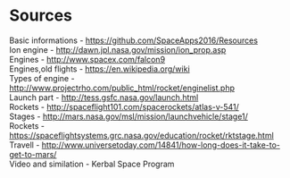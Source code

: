 # Sources
Basic informations - https://github.com/SpaceApps2016/Resources     
Ion engine - http://dawn.jpl.nasa.gov/mission/ion_prop.asp        
Engines - http://www.spacex.com/falcon9                
Engines,old flights - https://en.wikipedia.org/wiki               
Types of engine - http://www.projectrho.com/public_html/rocket/enginelist.php               
Launch part - http://tess.gsfc.nasa.gov/launch.html                     
Rockets - http://spaceflight101.com/spacerockets/atlas-v-541/                  
Stages - http://mars.nasa.gov/msl/mission/launchvehicle/stage1/                       
Rockets - https://spaceflightsystems.grc.nasa.gov/education/rocket/rktstage.html             
Travell - http://www.universetoday.com/14841/how-long-does-it-take-to-get-to-mars/                
Video and similation - Kerbal Space Program
